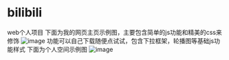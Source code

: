 # bilibili
web个人项目
下面为我的网页主页示例图，主要包含简单的js功能和精美的css来修饰
![image](https://github.com/user-attachments/assets/ccd5a7e7-0f74-4d6d-b992-7abd27d05d3e)
功能可以自己下载随便点试试，包含下拉框架，轮播图等基础js功能样式
下面为个人空间示例图
![image](https://github.com/user-attachments/assets/6c039b72-5b48-4c25-b93f-ca3ba9b949bf)
